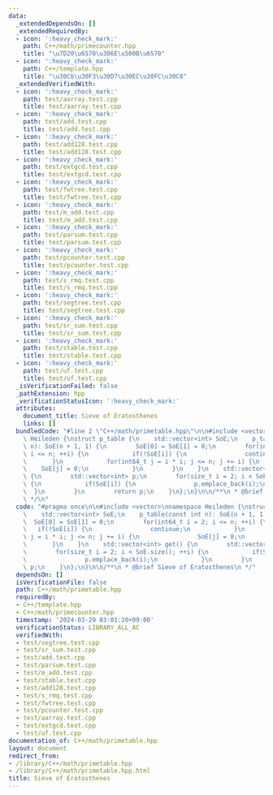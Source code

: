 ```yaml
---
data:
  _extendedDependsOn: []
  _extendedRequiredBy:
  - icon: ':heavy_check_mark:'
    path: C++/math/primecounter.hpp
    title: "\u7D20\u6570\u306E\u500B\u6570"
  - icon: ':heavy_check_mark:'
    path: C++/template.hpp
    title: "\u30C6\u30F3\u30D7\u30EC\u30FC\u30C8"
  _extendedVerifiedWith:
  - icon: ':heavy_check_mark:'
    path: test/aarray.test.cpp
    title: test/aarray.test.cpp
  - icon: ':heavy_check_mark:'
    path: test/add.test.cpp
    title: test/add.test.cpp
  - icon: ':heavy_check_mark:'
    path: test/add128.test.cpp
    title: test/add128.test.cpp
  - icon: ':heavy_check_mark:'
    path: test/extgcd.test.cpp
    title: test/extgcd.test.cpp
  - icon: ':heavy_check_mark:'
    path: test/fwtree.test.cpp
    title: test/fwtree.test.cpp
  - icon: ':heavy_check_mark:'
    path: test/m_add.test.cpp
    title: test/m_add.test.cpp
  - icon: ':heavy_check_mark:'
    path: test/parsum.test.cpp
    title: test/parsum.test.cpp
  - icon: ':heavy_check_mark:'
    path: test/pcounter.test.cpp
    title: test/pcounter.test.cpp
  - icon: ':heavy_check_mark:'
    path: test/s_rmq.test.cpp
    title: test/s_rmq.test.cpp
  - icon: ':heavy_check_mark:'
    path: test/segtree.test.cpp
    title: test/segtree.test.cpp
  - icon: ':heavy_check_mark:'
    path: test/sr_sum.test.cpp
    title: test/sr_sum.test.cpp
  - icon: ':heavy_check_mark:'
    path: test/stable.test.cpp
    title: test/stable.test.cpp
  - icon: ':heavy_check_mark:'
    path: test/uf.test.cpp
    title: test/uf.test.cpp
  _isVerificationFailed: false
  _pathExtension: hpp
  _verificationStatusIcon: ':heavy_check_mark:'
  attributes:
    document_title: Sieve of Eratosthenes
    links: []
  bundledCode: "#line 2 \"C++/math/primetable.hpp\"\n\n#include <vector>\nnamespace\
    \ Heileden {\nstruct p_table {\n    std::vector<int> SoE;\n    p_table(const int\
    \ n): SoE(n + 1, 1) {\n        SoE[0] = SoE[1] = 0;\n        for(int64_t i = 2;\
    \ i <= n; ++i) {\n            if(!SoE[i]) {\n                continue;\n     \
    \       }\n            for(int64_t j = i * i; j <= n; j += i) {\n            \
    \    SoE[j] = 0;\n            }\n        }\n    }\n    std::vector<int> get()\
    \ {\n        std::vector<int> p;\n        for(size_t i = 2; i < SoE.size(); ++i)\
    \ {\n            if(SoE[i]) {\n                p.emplace_back(i);\n          \
    \  }\n        }\n        return p;\n    }\n};\n}\n\n/**\n * @brief Sieve of Eratosthenes\n\
    \ */\n"
  code: "#pragma once\n\n#include <vector>\nnamespace Heileden {\nstruct p_table {\n\
    \    std::vector<int> SoE;\n    p_table(const int n): SoE(n + 1, 1) {\n      \
    \  SoE[0] = SoE[1] = 0;\n        for(int64_t i = 2; i <= n; ++i) {\n         \
    \   if(!SoE[i]) {\n                continue;\n            }\n            for(int64_t\
    \ j = i * i; j <= n; j += i) {\n                SoE[j] = 0;\n            }\n \
    \       }\n    }\n    std::vector<int> get() {\n        std::vector<int> p;\n\
    \        for(size_t i = 2; i < SoE.size(); ++i) {\n            if(SoE[i]) {\n\
    \                p.emplace_back(i);\n            }\n        }\n        return\
    \ p;\n    }\n};\n}\n\n/**\n * @brief Sieve of Eratosthenes\n */"
  dependsOn: []
  isVerificationFile: false
  path: C++/math/primetable.hpp
  requiredBy:
  - C++/template.hpp
  - C++/math/primecounter.hpp
  timestamp: '2024-03-29 03:01:20+09:00'
  verificationStatus: LIBRARY_ALL_AC
  verifiedWith:
  - test/segtree.test.cpp
  - test/sr_sum.test.cpp
  - test/add.test.cpp
  - test/parsum.test.cpp
  - test/m_add.test.cpp
  - test/stable.test.cpp
  - test/add128.test.cpp
  - test/s_rmq.test.cpp
  - test/fwtree.test.cpp
  - test/pcounter.test.cpp
  - test/aarray.test.cpp
  - test/extgcd.test.cpp
  - test/uf.test.cpp
documentation_of: C++/math/primetable.hpp
layout: document
redirect_from:
- /library/C++/math/primetable.hpp
- /library/C++/math/primetable.hpp.html
title: Sieve of Eratosthenes
---
```

